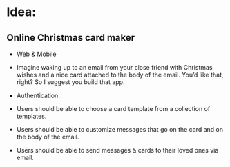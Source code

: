 # Idea:

## Online Christmas card maker

* Web & Mobile
* Imagine waking up to an email from your close friend with Christmas wishes and a nice card attached to the body of the email. You’d like that, right? So I suggest you build that app.


* Authentication.
* Users should be able to choose a card template from a collection of templates.
* Users should be able to customize messages that go on the card and on the body of the email.
* Users should be able to send messages & cards to their loved ones via email.